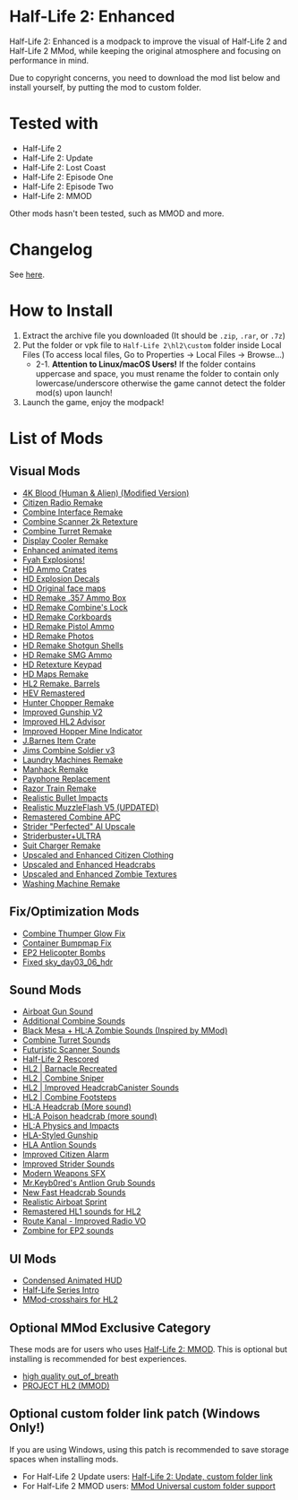 # Half-Life 2: Enhanced 
Half-Life 2: Enhanced is a modpack to improve the visual of Half-Life 2 and Half-Life 2 MMod, while keeping the original atmosphere and focusing on performance in mind.

Due to copyright concerns, you need to download the mod list below and install yourself, by putting the mod to custom folder.

# Tested with
* Half-Life 2
* Half-Life 2: Update
* Half-Life 2: Lost Coast
* Half-Life 2: Episode One
* Half-Life 2: Episode Two
* Half-Life 2: MMOD

Other mods hasn't been tested, such as MMOD and more.

# Changelog
See [here](https://github.com/MysticMoonlight/EnhancedMod/releases).

# How to Install
1. Extract the archive file you downloaded (It should be `.zip`, `.rar`, or `.7z`)
2. Put the folder or vpk file to `Half-Life 2\hl2\custom` folder inside Local Files (To access local files, Go to Properties -> Local Files -> Browse...)
	* 2-1. **Attention to Linux/macOS Users!** If the folder contains uppercase and space, you must rename the folder to contain only lowercase/underscore otherwise the game cannot detect the folder mod(s) upon launch!
3. Launch the game, enjoy the modpack!

# List of Mods
## Visual Mods
* [4K Blood (Human & Alien) (Modified Version)](https://gamebanana.com/mods/11369)
* [Citizen Radio Remake](https://gamebanana.com/mods/348653)
* [Combine Interface Remake](https://gamebanana.com/mods/303851)
* [Combine Scanner 2k Retexture](https://gamebanana.com/mods/182459)
* [Combine Turret Remake](https://gamebanana.com/mods/182474)
* [Display Cooler Remake](https://gamebanana.com/mods/288868)
* [Enhanced animated items](https://gamebanana.com/mods/314658)
* [Fyah Explosions!](https://gamebanana.com/mods/11344)
* [HD Ammo Crates](https://gamebanana.com/mods/182723)
* [HD Explosion Decals](https://gamebanana.com/mods/11355)
* [HD Original face maps](https://gamebanana.com/mods/352271)
* [HD Remake .357 Ammo Box](https://gamebanana.com/mods/182759)
* [HD Remake Combine's Lock](https://gamebanana.com/mods/183151)
* [HD Remake Corkboards](https://gamebanana.com/mods/182795)
* [HD Remake Pistol Ammo](https://gamebanana.com/mods/182764)
* [HD Remake Photos](https://gamebanana.com/mods/182790)
* [HD Remake Shotgun Shells](https://gamebanana.com/mods/182763)
* [HD Remake SMG Ammo](https://gamebanana.com/mods/182762)
* [HD Retexture Keypad](https://gamebanana.com/mods/182514)
* [HD Maps Remake](https://gamebanana.com/mods/6649)
* [HL2 Remake. Barrels](https://gamebanana.com/mods/182561)
* [HEV Remastered](https://gamebanana.com/mods/182098)
* [Hunter Chopper Remake](https://gamebanana.com/mods/183090)
* [Improved Gunship V2](https://gamebanana.com/mods/183101)
* [Improved HL2 Advisor](https://gamebanana.com/mods/344166)
* [Improved Hopper Mine Indicator](https://gamebanana.com/mods/182458)
* [J.Barnes Item Crate](https://gamebanana.com/mods/182716)
* [Jims Combine Soldier v3](https://gamebanana.com/mods/183075)
* [Laundry Machines Remake](https://gamebanana.com/mods/182498)
* [Manhack Remake](https://gamebanana.com/mods/182473)
* [Payphone Replacement](https://gamebanana.com/mods/182510)
* [Razor Train Remake](https://gamebanana.com/mods/301708)
* [Realistic Bullet Impacts](https://gamebanana.com/mods/320246)
* [Realistic MuzzleFlash V5 (UPDATED)](https://gamebanana.com/mods/359928)
* [Remastered Combine APC](https://gamebanana.com/mods/183094)
* [Strider "Perfected" AI Upscale](https://gamebanana.com/mods/182398)
* [Striderbuster+ULTRA](https://gamebanana.com/mods/11350)
* [Suit Charger Remake](https://gamebanana.com/mods/300619)
* [Upscaled and Enhanced Citizen Clothing](https://gamebanana.com/mods/182211)
* [Upscaled and Enhanced Headcrabs](https://gamebanana.com/mods/182428)
* [Upscaled and Enhanced Zombie Textures](https://gamebanana.com/mods/182295)
* [Washing Machine Remake](https://gamebanana.com/mods/347118)

## Fix/Optimization Mods
* [Combine Thumper Glow Fix](https://gamebanana.com/mods/312579)
* [Container Bumpmap Fix](https://gamebanana.com/mods/182534)
* [EP2 Helicopter Bombs](https://gamebanana.com/mods/182461)
* [Fixed sky_day03_06_hdr](https://gamebanana.com/mods/345165)

## Sound Mods
* [Airboat Gun Sound](https://gamebanana.com/sounds/47085)
* [Additional Combine Sounds](https://gamebanana.com/sounds/44814)
* [Black Mesa + HL:A Zombie Sounds (Inspired by MMod)](https://gamebanana.com/sounds/55592)
* [Combine Turret Sounds](https://gamebanana.com/sounds/55827)
* [Futuristic Scanner Sounds](https://gamebanana.com/sounds/46998)
* [Half-Life 2 Rescored](https://gamebanana.com/sounds/59810)
* [HL2 | Barnacle Recreated](https://gamebanana.com/sounds/34086)
* [HL2 | Combine Sniper](https://gamebanana.com/sounds/34087)
* [HL2 | Improved HeadcrabCanister Sounds](https://gamebanana.com/sounds/27458)
* [HL2 | Combine Footsteps](https://gamebanana.com/sounds/21642)
* [HL:A Headcrab (More sound)](https://gamebanana.com/sounds/57508)
* [HL:A Poison headcrab (more sound)](https://gamebanana.com/sounds/59427)
* [HL:A Physics and Impacts](https://gamebanana.com/sounds/47122)
* [HLA-Styled Gunship](https://gamebanana.com/sounds/51363)
* [HLA Antlion Sounds](https://gamebanana.com/sounds/47132)
* [Improved Citizen Alarm](https://gamebanana.com/sounds/35153)
* [Improved Strider Sounds](https://gamebanana.com/sounds/32587)
* [Modern Weapons SFX](https://gamebanana.com/sounds/46897)
* [Mr.Keyb0red's Antlion Grub Sounds](https://gamebanana.com/sounds/35464)
* [New Fast Headcrab Sounds](https://gamebanana.com/sounds/33586)
* [Realistic Airboat Sprint](https://gamebanana.com/sounds/22688)
* [Remastered HL1 sounds for HL2](https://gamebanana.com/sounds/60511)
* [Route Kanal - Improved Radio VO](https://gamebanana.com/sounds/56697)
* [Zombine for EP2 sounds](https://gamebanana.com/sounds/57448)

## UI Mods
* [Condensed Animated HUD](https://gamebanana.com/mods/24158)
* [Half-Life Series Intro](https://gamebanana.com/mods/24176)
* [MMod-crosshairs for HL2](https://gamebanana.com/mods/24147)

## Optional MMod Exclusive Category
These mods are for users who uses [Half-Life 2: MMOD](https://www.moddb.com/mods/hl2-ep2-enhased-mod). This is optional but installing is recommended for best experiences.

* [high quality out_of_breath](https://gamebanana.com/sounds/46242)
* [PROJECT HL2 (MMOD)](https://www.moddb.com/mods/hl2-ep2-enhased-mod/addons/project-hl2-mmod)

## Optional custom folder link patch (Windows Only!)
If you are using Windows, using this patch is recommended to save storage spaces when installing mods.

* For Half-Life 2 Update users: [Half-Life 2: Update, custom folder link](https://gamebanana.com/mods/35641)
* For Half-Life 2 MMOD users: [MMod Universal custom folder support](https://gamebanana.com/mods/40726)